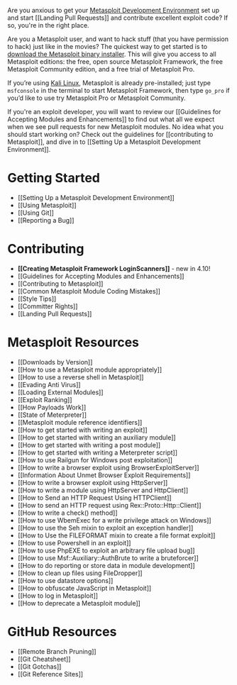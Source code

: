 Are you anxious to get your [Metasploit Development Environment](https://github.com/rapid7/metasploit-framework/wiki/Setting-Up-a-Metasploit-Development-Environment) set up and start [[Landing Pull Requests]] and contribute excellent exploit code? If so, you're in the right place.

Are you a Metasploit user, and want to hack stuff (that you have permission to hack) just like in the movies? The quickest way to get started is to [download the Metasploit binary installer](http://www.rapid7.com/products/metasploit/download.jsp). This will give you access to all Metasploit editions: the free, open source Metasploit Framework, the free Metasploit Community edition, and a free
trial of Metasploit Pro.

If you’re using [Kali Linux](http://kali.org), Metasploit is already pre-installed; just type `msfconsole`
in the terminal to start Metasploit Framework, then type `go_pro` if you’d like to use try Metasploit Pro
or Metasploit Community.

If you're an exploit developer, you will want to review our [[Guidelines for Accepting Modules and Enhancements]] to find out what all we expect when we see pull requests for new Metasploit modules. No idea what you should start working on? Check out the guidelines for [[contributing to Metasploit]], and dive in
to [[Setting Up a Metasploit Development Environment]].

# Getting Started #

- [[Setting Up a Metasploit Development Environment]] 
- [[Using Metasploit]]
- [[Using Git]]
- [[Reporting a Bug]]

# Contributing #

- **[[Creating Metasploit Framework LoginScanners]]** - new in 4.10!
- [[Guidelines for Accepting Modules and Enhancements]]
- [[Contributing to Metasploit]]
- [[Common Metasploit Module Coding Mistakes]]
- [[Style Tips]]
- [[Committer Rights]]
- [[Landing Pull Requests]]

# Metasploit Resources #

- [[Downloads by Version]]
- [[How to use a Metasploit module appropriately]]
- [[How to use a reverse shell in Metasploit]]
- [[Evading Anti Virus]]
- [[Loading External Modules]]
- [[Exploit Ranking]]
- [[How Payloads Work]]
- [[State of Meterpreter]]
- [[Metasploit module reference identifiers]]
- [[How to get started with writing an exploit]]
- [[How to get started with writing an auxiliary module]]
- [[How to get started with writing a post module]]
- [[How to get started with writing a Meterpreter script]]
- [[How to use Railgun for Windows post exploitation]]
- [[How to write a browser exploit using BrowserExploitServer]]
- [[Information About Unmet Browser Exploit Requirements]]
- [[How to write a browser exploit using HttpServer]]
- [[How to write a module using HttpServer and HttpClient]]
- [[How to Send an HTTP Request Using HTTPClient]]
- [[How to send an HTTP request using Rex::Proto::Http::Client]]
- [[How to write a check() method]]
- [[How to use WbemExec for a write privilege attack on Windows]]
- [[How to use the Seh mixin to exploit an exception handler]]
- [[How to Use the FILEFORMAT mixin to create a file format exploit]]
- [[How to use Powershell in an exploit]]
- [[How to use PhpEXE to exploit an arbitrary file upload bug]]
- [[How to use Msf::Auxiliary::AuthBrute to write a bruteforcer]]
- [[How to do reporting or store data in module development]]
- [[How to clean up files using FileDropper]]
- [[How to use datastore options]]
- [[How to obfuscate JavaScript in Metasploit]]
- [[How to log in Metasploit]]
- [[How to deprecate a Metasploit module]]

# GitHub Resources #

- [[Remote Branch Pruning]]
- [[Git Cheatsheet]]
- [[Git Gotchas]]
- [[Git Reference Sites]]


